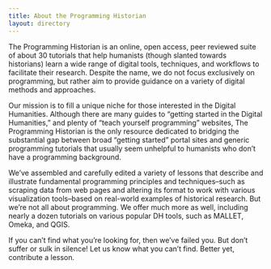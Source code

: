 ```yaml
---
title: About the Programming Historian
layout: directory
---
```


The Programming Historian is an online, open access, peer reviewed suite
of about 30 tutorials that help humanists (though slanted towards
historians) learn a wide range of digital tools, techniques, and
workflows to facilitate their research. Despite the name, we do not
focus exclusively on programming, but rather aim to provide guidance on
a variety of digital methods and approaches.

Our mission is to fill a unique niche for those interested in the
Digital Humanities. Although there are many guides to “getting started
in the Digital Humanities,” and plenty of “teach yourself programming”
websites, The Programming Historian is the only resource dedicated to
bridging the substantial gap between broad “getting started” portal
sites and generic programming tutorials that usually seem unhelpful to
humanists who don’t have a programming background.

We’ve assembled and carefully edited a variety of lessons that describe
and illustrate fundamental programming principles and techniques–such as
scraping data from web pages and altering its format to work with
various visualization tools–based on real-world examples of historical
research. But we’re not all about programming. We offer much more as
well, including nearly a dozen tutorials on various popular DH tools,
such as MALLET, Omeka, and QGIS.

If you can’t find what you’re looking for, then we’ve failed you. But
don’t suffer or sulk in silence! Let us know what you can’t find. Better
yet, contribute a lesson.
